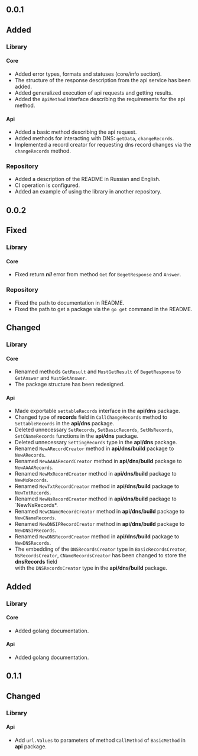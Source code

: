 ## 0.0.1

## Added

### Library

#### Core

* Added error types, formats and statuses (core/info section).
* The structure of the response description from the api service has been added.
* Added generalized execution of api requests and getting results.
* Added the `ApiMethod` interface describing the requirements for the api method.

#### Api

* Added a basic method describing the api request.
* Added methods for interacting with DNS: `getData`, `changeRecords`.
* Implemented a record creator for requesting dns record changes via the `changeRecords` method.

### Repository

* Added a description of the README in Russian and English.
* CI operation is configured.
* Added an example of using the library in another repository.

## 0.0.2

## Fixed

### Library

#### Core

* Fixed return ***nil*** error from method `Get` for `BegetResponse` and `Answer`.

### Repository

* Fixed the path to documentation in README.
* Fixed the path to get a package via the `go get` command in the README.

## Changed

### Library

#### Core

* Renamed methods `GetResult` and `MustGetResult` of `BegetResponse` to `GetAnswer` and `MustGetAnswer`.
* The package structure has been redesigned.

#### Api

* Made exportable `settableRecords` interface in the **api/dns** package.
* Changed type of **records** field in `CallChangeRecords` method to `SettableRecords` in the **api/dns** package.
* Deleted unnecessary `SetRecords`, `SetBasicRecords`, `SetNsRecords`, `SetCNameRecords` functions in the **api/dns** package.
* Deleted unnecessary `SettingRecords` type in the **api/dns** package.
* Renamed `NewARecordCreator` method in **api/dns/build** package to `NewARecords`.
* Renamed `NewAAAARecordCreator` method in **api/dns/build** package to `NewAAAARecords`.
* Renamed `NewMxRecordCreator` method in **api/dns/build** package to `NewMxRecords`.
* Renamed `NewTxtRecordCreator` method in **api/dns/build** package to `NewTxtRecords`.
* Renamed `NewNsRecordCreator` method in **api/dns/build** package to `NewNsRecords*.
* Renamed `NewCNameRecordCreator` method in **api/dns/build** package to `NewCNameRecords`.
* Renamed `NewDNSIPRecordCreator` method in **api/dns/build** package to `NewDNSIPRecords`.
* Renamed `NewDNSRecordCreator` method in **api/dns/build** package to `NewDNSRecords`.
* The embedding of the `DNSRecordsCreator` type in `BasicRecordsCreator`, `NsRecordsCreator`, `CNameRecordsCreator` 
  has been changed to store the **dnsRecords** field  
  with the `DNSRecordsCreator` type in the **api/dns/build** package.

## Added

### Library

#### Core

* Added golang documentation.

#### Api

* Added golang documentation.

## 0.1.1

## Changed

### Library

#### Api
[//]: # (TODO: синхронизировать с русской версией)
* Add `url.Values` to parameters of method `CallMethod` of `BasicMethod` in **api** package.  